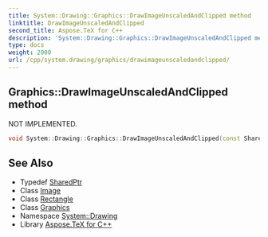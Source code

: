 ```yaml
---
title: System::Drawing::Graphics::DrawImageUnscaledAndClipped method
linktitle: DrawImageUnscaledAndClipped
second_title: Aspose.TeX for C++
description: 'System::Drawing::Graphics::DrawImageUnscaledAndClipped method. NOT IMPLEMENTED in C++.'
type: docs
weight: 2000
url: /cpp/system.drawing/graphics/drawimageunscaledandclipped/
---
```

## Graphics::DrawImageUnscaledAndClipped method


NOT IMPLEMENTED.

```cpp
void System::Drawing::Graphics::DrawImageUnscaledAndClipped(const SharedPtr<Image> &image, Rectangle rectangle)
```


## See Also

* Typedef [SharedPtr](../../../system/sharedptr/)
* Class [Image](../../image/)
* Class [Rectangle](../../rectangle/)
* Class [Graphics](../)
* Namespace [System::Drawing](../../)
* Library [Aspose.TeX for C++](../../../)
